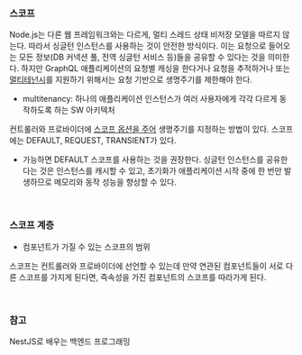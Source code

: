 ### 스코프

Node.js는 다른 웹 프레임워크와는 다르게, 멀티 스레드 상태 비저장 모델을 따르지 않는다. 따라서 싱글턴 인스턴스를 사용하는 것이 안전한 방식이다. 이는 요청으로 들어오는 모든 정보(DB 커넥션 풀, 전역 싱글턴 서비스 등)들을 공유할 수 있다는 것을 의미한다. 
하지만 GraphQL 애플리케이션의 요청별 캐싱을 한다거나 요청을 추적하거나 또는 <ins>멀티테넌시</ins>를 지원하기 위해서는 요청 기반으로 생명주기를 제한해야 한다.
- multitenancy: 하나의 애플리케이션 인스턴스가 여러 사용자에게 각각 다르게 동작하도록 하는 SW 아키텍처

컨트롤러와 프로바이더에 <ins>스코프 옵션을 주어</ins> 생명주기를 지정하는 방법이 있다. 스코프에는 DEFAULT, REQUEST, TRANSIENT가 있다.

- 가능하면 DEFAULT 스코프를 사용하는 것을 권장한다. 싱글턴 인스턴스를 공유한다는 것은 인스턴스를 캐시할 수 있고, 초기화가 애플리케이션 시작 중에 한 번만 발생하므로 메모리와 동작 성능을 향상할 수 있다. 

<br>

### 스코프 계층
- 컴포넌트가 가질 수 있는 스코프의 범위 

스코프는 컨트롤러와 프로바이더에 선언할 수 있는데 만약 연관된 컴포넌트들이 서로 다른 스코프를 가지게 된다면, 즉속성을 가진 컴포넌트의 스코프를 따라가게 된다. 

<br>

### 참고

NestJS로 배우는 백엔드 프로그래밍
